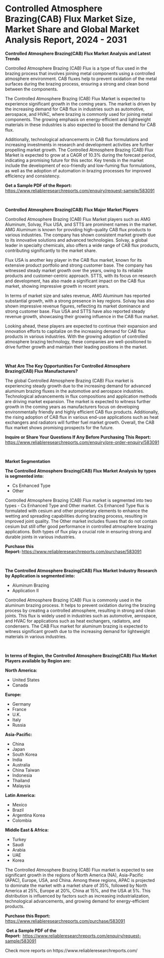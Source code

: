<p><h1>Controlled Atmosphere Brazing(CAB) Flux Market Size, Market Share and Global Market Analysis Report, 2024 - 2031</h1></p><p><strong>Controlled Atmosphere Brazing(CAB) Flux Market Analysis and Latest Trends</strong></p>
<p><p>Controlled Atmosphere Brazing (CAB) Flux is a type of flux used in the brazing process that involves joining metal components using a controlled atmosphere environment. CAB fluxes help to prevent oxidation of the metal surfaces during the brazing process, ensuring a strong and clean bond between the components.</p><p>The Controlled Atmosphere Brazing (CAB) Flux Market is expected to experience significant growth in the coming years. The market is driven by the increasing demand for CAB flux in industries such as automotive, aerospace, and HVAC, where brazing is commonly used for joining metal components. The growing emphasis on energy-efficient and lightweight materials in these industries is also expected to boost the demand for CAB flux.</p><p>Additionally, technological advancements in CAB flux formulations and increasing investments in research and development activities are further propelling market growth. The Controlled Atmosphere Brazing (CAB) Flux Market is expected to grow at a CAGR of 10.3% during the forecast period, indicating a promising future for this sector. Key trends in the market include the development of eco-friendly and low-fuming flux formulations, as well as the adoption of automation in brazing processes for improved efficiency and consistency.</p></p>
<p><strong>Get a Sample PDF of the Report:&nbsp;</strong> <a href="https://www.reliableresearchreports.com/enquiry/request-sample/583091">https://www.reliableresearchreports.com/enquiry/request-sample/583091</a></p>
<p>&nbsp;</p>
<p><strong>Controlled Atmosphere Brazing(CAB) Flux Major Market Players</strong></p>
<p><p>Controlled Atmosphere Brazing (CAB) Flux Market players such as AMG Aluminum, Solvay, Flux USA, and STTS are prominent names in the market. AMG Aluminum is known for providing high-quality CAB flux products to various industries. The company has shown consistent market growth due to its innovative solutions and advanced technologies. Solvay, a global leader in specialty chemicals, also offers a wide range of CAB flux products, contributing significantly to the market share.</p><p>Flux USA is another key player in the CAB flux market, known for its extensive product portfolio and strong customer base. The company has witnessed steady market growth over the years, owing to its reliable products and customer-centric approach. STTS, with its focus on research and development, has also made a significant impact on the CAB flux market, showing impressive growth in recent years.</p><p>In terms of market size and sales revenue, AMG Aluminum has reported substantial growth, with a strong presence in key regions. Solvay has also shown impressive revenue figures, reflecting its market dominance and strong customer base. Flux USA and STTS have also reported steady revenue growth, showcasing their growing influence in the CAB flux market.</p><p>Looking ahead, these players are expected to continue their expansion and innovation efforts to capitalize on the increasing demand for CAB flux products in various industries. With the growing adoption of controlled atmosphere brazing technology, these companies are well-positioned to drive further growth and maintain their leading positions in the market.</p></p>
<p>&nbsp;</p>
<p><strong>What Are The Key Opportunities For Controlled Atmosphere Brazing(CAB) Flux Manufacturers?</strong></p>
<p><p>The global Controlled Atmosphere Brazing (CAB) Flux market is experiencing steady growth due to the increasing demand for advanced aluminum brazing fluxes in the automotive and aerospace industries. Technological advancements in flux compositions and application methods are driving market expansion. The market is expected to witness further growth in the coming years as manufacturers focus on developing environmentally friendly and highly efficient CAB flux products. Additionally, the rising adoption of CAB flux in various end-use applications such as heat exchangers and radiators will further fuel market growth. Overall, the CAB flux market shows promising prospects for the future.</p></p>
<p><strong>Inquire or Share Your Questions If Any Before Purchasing This Report:</strong> <a href="https://www.reliableresearchreports.com/enquiry/pre-order-enquiry/583091">https://www.reliableresearchreports.com/enquiry/pre-order-enquiry/583091</a></p>
<p>&nbsp;</p>
<p><strong>Market Segmentation</strong></p>
<p><strong>The Controlled Atmosphere Brazing(CAB) Flux Market Analysis by types is segmented into:</strong></p>
<p><ul><li>Cs Enhanced Type</li><li>Other</li></ul></p>
<p><p>Controlled Atmosphere Brazing (CAB) Flux market is segmented into two types - Cs Enhanced Type and Other market. Cs Enhanced Type flux is formulated with cesium and other proprietary elements to enhance the wetting and spreading capabilities during brazing process, resulting in improved joint quality. The Other market includes fluxes that do not contain cesium but still offer good performance in controlled atmosphere brazing applications. Both types of flux play a crucial role in ensuring strong and durable joints in various industries.</p></p>
<p><strong>Purchase this Report:&nbsp;</strong><a href="https://www.reliableresearchreports.com/purchase/583091">https://www.reliableresearchreports.com/purchase/583091</a></p>
<p>&nbsp;</p>
<p><strong>The Controlled Atmosphere Brazing(CAB) Flux Market Industry Research by Application is segmented into:</strong></p>
<p><ul><li>Aluminum Brazing</li><li>Application II</li></ul></p>
<p><p>Controlled Atmosphere Brazing (CAB) Flux is commonly used in the aluminum brazing process. It helps to prevent oxidation during the brazing process by creating a controlled atmosphere, resulting in strong and clean joints. This flux is widely used in industries such as automotive, aerospace, and HVAC for applications such as heat exchangers, radiators, and condensers. The CAB Flux market for aluminum brazing is expected to witness significant growth due to the increasing demand for lightweight materials in various industries.</p></p>
<p>&nbsp;</p>
<p><strong>In terms of Region, the Controlled Atmosphere Brazing(CAB) Flux Market Players available by Region are:</strong></p>
<p>
    <p> <strong> North America: </strong>
        <ul>
            <li>United States</li>
            <li>Canada</li>
        </ul>
        </p> 
    <p> <strong> Europe: </strong>
        <ul>
            <li>Germany</li>
            <li>France</li>
            <li>U.K.</li>
            <li>Italy</li>
            <li>Russia</li>
        </ul>
        </p> 
    <p> <strong> Asia-Pacific: </strong>
        <ul>
            <li>China</li>
            <li>Japan</li>
            <li>South Korea</li>
            <li>India</li>
            <li>Australia</li>
            <li>China Taiwan</li>
            <li>Indonesia</li>
            <li>Thailand</li>
            <li>Malaysia</li>
        </ul>
        </p> 
    <p> <strong> Latin America: </strong>
        <ul>
            <li>Mexico</li>
            <li>Brazil</li>
            <li>Argentina Korea</li>
            <li>Colombia</li>
        </ul>
        </p> 
    <p> <strong> Middle East & Africa: </strong>
        <ul>
            <li>Turkey</li>
            <li>Saudi</li>
            <li>Arabia</li>
            <li>UAE</li>
            <li>Korea</li>
        </ul>
    </p>
    </p>
<p><p>The Controlled Atmosphere Brazing (CAB) Flux market is expected to see significant growth in the regions of North America (NA), Asia-Pacific (APAC), Europe, USA, and China. Among these regions, APAC is projected to dominate the market with a market share of 35%, followed by North America at 25%, Europe at 20%, China at 15%, and the USA at 5%. This distribution is influenced by factors such as increasing industrialization, technological advancements, and growing demand for energy-efficient products.</p></p>
<p><strong>Purchase this Report: </strong><a href="https://www.reliableresearchreports.com/purchase/583091">https://www.reliableresearchreports.com/purchase/583091</a></p>
<p>&nbsp;<strong>Get a Sample PDF of the Report:&nbsp;&nbsp;</strong><a href="https://www.reliableresearchreports.com/enquiry/request-sample/583091">https://www.reliableresearchreports.com/enquiry/request-sample/583091</a></p>
<p><strong></strong></p>
<p>Check more reports on https://www.reliableresearchreports.com/</p>